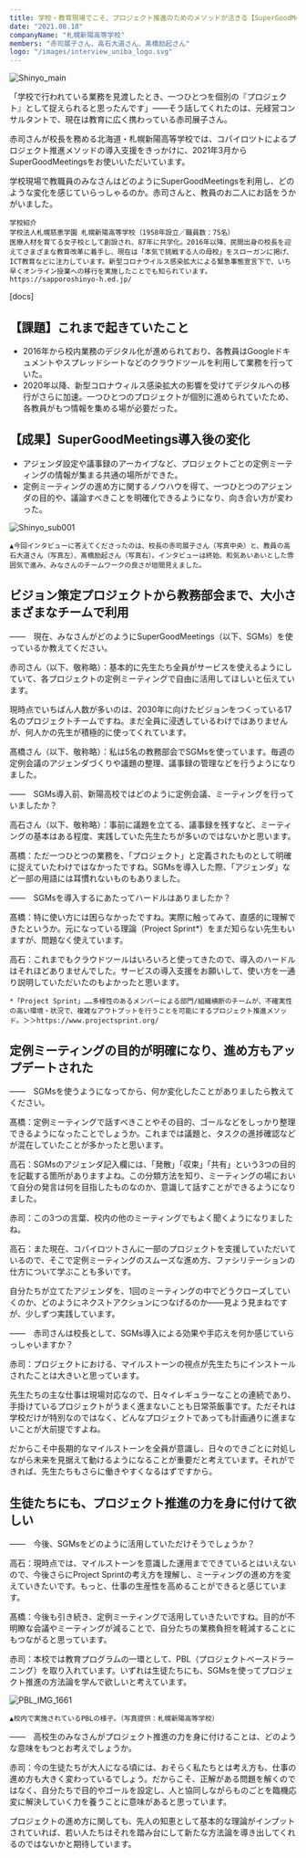 ```yaml
---
title: 学校・教育現場でこそ、プロジェクト推進のためのメソッドが活きる【SuperGoodMeetings導入事例】
date: "2021.08.18"
companyName: "札幌新陽高等学校"
members: "赤司展子さん、高石大道さん、髙橋励起さん"
logo: "/images/interview_uniba_logo.svg"
---
```

![Shinyo_main](https://github.com/uniba/super-good-meetings-portal/assets/77031650/b5e0591d-757a-4163-bbc3-7a74b10ff515)

「学校で行われている業務を見渡したとき、一つひとつを個別の『プロジェクト』として捉えられると思ったんです」——そう話してくれたのは、元経営コンサルタントで、現在は教育に広く携わっている赤司展子さん。

赤司さんが校長を務める北海道・札幌新陽高等学校では、コパイロツトによるプロジェクト推進メソッドの導入支援をきっかけに、2021年3月からSuperGoodMeetingsをお使いいただいています。

学校現場で教職員のみなさんはどのようにSuperGoodMeetingsを利用し、どのような変化を感じていらっしゃるのか。赤司さんと、教員のお二人にお話をうかがいました。
```
学校紹介
学校法人札幌慈恵学園 札幌新陽高等学校（1958年設立／職員数：75名）
医療人材を育てる女子校として創設され、87年に共学化。2016年以降、民間出身の校長を迎えてさまざまな教育改革に着手し、現在は「本気で挑戦する人の母校」をスローガンに掲げ、ICT教育などに注力しています。新型コロナウイルス感染拡大による緊急事態宣言下で、いち早くオンライン授業への移行を実施したことでも知られています。
https://sapporoshinyo-h.ed.jp/
```
[docs]
## 【課題】これまで起きていたこと
- 2016年から校内業務のデジタル化が進められており、各教員はGoogleドキュメントやスプレッドシートなどのクラウドツールを利用して業務を行っていた。
- 2020年以降、新型コロナウィルス感染拡大の影響を受けてデジタルへの移行がさらに加速。一つひとつのプロジェクトが個別に進められていたため、各教員がもつ情報を集める場が必要だった。

## 【成果】SuperGoodMeetings導入後の変化
- アジェンダ設定や議事録のアーカイブなど、プロジェクトごとの定例ミーティングの情報が集まる共通の場所ができた。
- 定例ミーティングの進め方に関するノウハウを得て、一つひとつのアジェンダの目的や、議論すべきことを明確化できるようになり、向き合い方が変わった。

![Shinyo_sub001](https://github.com/uniba/super-good-meetings-portal/assets/77031650/dd568636-c4e6-4ad7-8b6a-19f6f0ac1bb8)

```
▲今回インタビューに答えてくださったのは、校長の赤司展子さん（写真中央）と、教員の高石大道さん（写真左）、髙橋励起さん（写真右）。インタビューは終始、和気あいあいとした雰囲気で進み、みなさんのチームワークの良さが垣間見えました。
```
## ビジョン策定プロジェクトから教務部会まで、大小さまざまなチームで利用

——　現在、みなさんがどのようにSuperGoodMeetings（以下、SGMs）を使っているか教えてください。

赤司さん（以下、敬称略）：基本的に先生たち全員がサービスを使えるようにしていて、各プロジェクトの定例ミーティングで自由に活用してほしいと伝えています。

現時点でいちばん人数が多いのは、2030年に向けたビジョンをつくっている17名のプロジェクトチームですね。まだ全員に浸透しているわけではありませんが、何人かの先生が積極的に使ってくれています。

髙橋さん（以下、敬称略）：私は5名の教務部会でSGMsを使っています。毎週の定例会議のアジェンダづくりや議題の整理、議事録の管理などを行うようになりました。

——　SGMs導入前、新陽高校ではどのように定例会議、ミーティングを行っていましたか？

高石さん（以下、敬称略）：事前に議題を立てる、議事録を残すなど、ミーティングの基本はある程度、実践していた先生たちが多いのではないかと思います。

髙橋：ただ一つひとつの業務を、「プロジェクト」と定義されたものとして明確に捉えていたわけではなかったですね。SGMsを導入した際、「アジェンダ」など一部の用語には耳慣れないものもありました。

——　SGMsを導入するにあたってハードルはありましたか？

髙橋：特に使い方には困らなかったですね。実際に触ってみて、直感的に理解できたというか。元になっている理論（Project Sprint*）をまだ知らない先生もいますが、問題なく使えています。

高石：これまでもクラウドツールはいろいろと使ってきたので、導入のハードルはそれほどありませんでした。サービスの導入支援をお願いして、使い方を一通り説明していただいたのもよかったと思います。
```
*「Project Sprint」……多様性のあるメンバーによる部門/組織横断のチームが、不確実性の高い環境・状況で、複雑なアウトプットを行うことを可能にするプロジェクト推進メソッド。＞＞https://www.projectsprint.org/
```
## 定例ミーティングの目的が明確になり、進め方もアップデートされた
——　SGMsを使うようになってから、何か変化したことがありましたら教えてください。

髙橋：定例ミーティングで話すべきことやその目的、ゴールなどをしっかり整理できるようになったことでしょうか。これまでは議題と、タスクの進捗確認などが混在していたことが多かったと思います。

高石：SGMsのアジェンダ記入欄には、「発散」「収束」「共有」という3つの目的を記載する箇所がありますよね。この分類方法を知り、ミーティングの場において自分の発言は何を目指したものなのか、意識して話すことができるようになりました。

赤司：この3つの言葉、校内の他のミーティングでもよく聞くようになりましたね。

高石：また現在、コパイロツトさんに一部のプロジェクトを支援していただいているので、そこで定例ミーティングのスムーズな進め方、ファシリテーションの仕方について学ぶことも多いです。

自分たちが立てたアジェンダを、1回のミーティングの中でどうクローズしていくのか、どのようにネクストアクションにつなげるのか——見よう見まねですが、少しずつ実践しています。

——　赤司さんは校長として、SGMs導入による効果や手応えを何か感じていらっしゃいますか？

赤司：プロジェクトにおける、マイルストーンの視点が先生たちにインストールされたことは大きいと思っています。

先生たちの主な仕事は現場対応なので、日々イレギュラーなことの連続であり、手掛けているプロジェクトがうまく進まないことも日常茶飯事です。ただそれは学校だけが特別なのではなく、どんなプロジェクトであっても計画通りに進まないことが大前提ですよね。

だからこそ中長期的なマイルストーンを全員が意識し、日々のできごとに対処しながら未来を見据えて動けるようになることが重要だと考えています。それができれば、先生たちもさらに働きやすくなるはずですから。

## 生徒たちにも、プロジェクト推進の力を身に付けて欲しい

——　今後、SGMsをどのように活用していただけそうでしょうか？

高石：現時点では、マイルストーンを意識した運用までできているとはいえないので、今後さらにProject Sprintの考え方を理解し、ミーティングの進め方を変えていきたいです。もっと、仕事の生産性を高めることができると感じています。

髙橋：今後も引き続き、定例ミーティングで活用していきたいですね。目的が不明瞭な会議やミーティングが減ることで、自分たちの業務負担を軽減することにもつながると思っています。

赤司：本校では教育プログラムの一環として、PBL（プロジェクトベースドラーニング）を取り入れています。いずれは生徒たちにも、SGMsを使ってプロジェクト推進の方法論を学んで欲しいと考えています。

![PBL_IMG_1661](https://github.com/uniba/super-good-meetings-portal/assets/77031650/fe098471-2b08-4d97-b95d-464c8ba607bb)

```
▲校内で実施されているPBLの様子。（写真提供：札幌新陽高等学校）
```
——　高校生のみなさんがプロジェクト推進の力を身に付けることは、どのような意味をもつとお考えでしょうか。

赤司：今の生徒たちが大人になる頃には、おそらく私たちとは考え方も、仕事の進め方も大きく変わっているでしょう。だからこそ、正解がある問題を解くのではなく、自分たちで目的やゴールを設定し、人と協同しながらものごとを臨機応変に解決していく力を養うことに意味があると思っています。

プロジェクトの進め方に関しても、先人の知恵として基本的な理論がインプットされていれば、若い人たちはそれを踏み台にして新たな方法論を導き出してくれるのではないかと期待しています。
